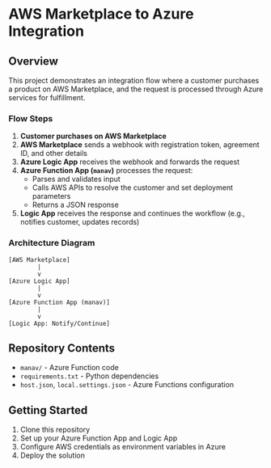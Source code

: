 # AWS Marketplace to Azure Integration

## Overview
This project demonstrates an integration flow where a customer purchases a product on AWS Marketplace, and the request is processed through Azure services for fulfillment.

### Flow Steps
1. **Customer purchases on AWS Marketplace**
2. **AWS Marketplace** sends a webhook with registration token, agreement ID, and other details
3. **Azure Logic App** receives the webhook and forwards the request
4. **Azure Function App (`manav`)** processes the request:
    - Parses and validates input
    - Calls AWS APIs to resolve the customer and set deployment parameters
    - Returns a JSON response
5. **Logic App** receives the response and continues the workflow (e.g., notifies customer, updates records)

### Architecture Diagram
```
[AWS Marketplace]
        |
        v
[Azure Logic App]
        |
        v
[Azure Function App (manav)]
        |
        v
[Logic App: Notify/Continue]
```

## Repository Contents
- `manav/` - Azure Function code
- `requirements.txt` - Python dependencies
- `host.json`, `local.settings.json` - Azure Functions configuration

## Getting Started
1. Clone this repository
2. Set up your Azure Function App and Logic App
3. Configure AWS credentials as environment variables in Azure
4. Deploy the solution
